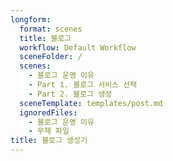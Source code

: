 ```yaml
---
longform:
  format: scenes
  title: 블로그
  workflow: Default Workflow
  sceneFolder: /
  scenes:
    - 블로그 운영 이유
    - Part 1. 블로그 서비스 선택
    - Part 2. 블로그 생성
  sceneTemplate: templates/post.md
  ignoredFiles:
    - 블로그 운영 이유
    - 무제 파일
title: 블로그 생성기
---
```


